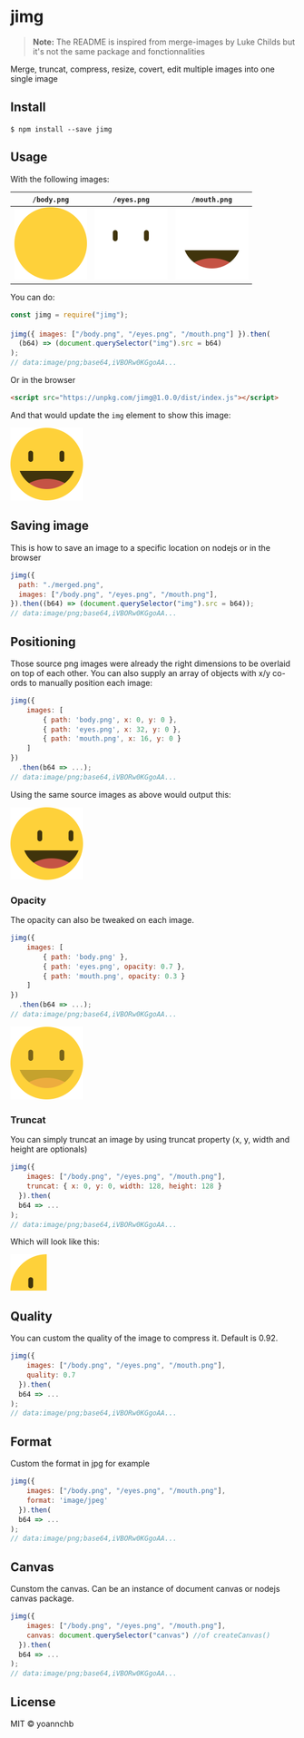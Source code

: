 # jimg

> **Note:** The README is inspired from merge-images by Luke Childs but it's not the same package and fonctionnalities

Merge, truncat, compress, resize, covert, edit multiple images into one single image

## Install

```
$ npm install --save jimg
```

## Usage

With the following images:

| `/body.png`                               | `/eyes.png`                               | `/mouth.png`                               |
| ----------------------------------------- | ----------------------------------------- | ------------------------------------------ |
| <img src="./assets/body.png" width="128"> | <img src="./assets/eyes.png" width="128"> | <img src="./assets/mouth.png" width="128"> |

You can do:

```js
const jimg = require("jimg");

jimg({ images: ["/body.png", "/eyes.png", "/mouth.png"] }).then(
  (b64) => (document.querySelector("img").src = b64)
);
// data:image/png;base64,iVBORw0KGgoAA...
```

Or in the browser

```html
<script src="https://unpkg.com/jimg@1.0.0/dist/index.js"></script>
```

And that would update the `img` element to show this image:

<img src="./assets/face.png" width="128">

## Saving image

This is how to save an image to a specific location on nodejs or in the browser

```js
jimg({
  path: "./merged.png",
  images: ["/body.png", "/eyes.png", "/mouth.png"],
}).then((b64) => (document.querySelector("img").src = b64));
// data:image/png;base64,iVBORw0KGgoAA...
```

## Positioning

Those source png images were already the right dimensions to be overlaid on top of each other. You can also supply an array of objects with x/y co-ords to manually position each image:

```js
jimg({
    images: [
        { path: 'body.png', x: 0, y: 0 },
        { path: 'eyes.png', x: 32, y: 0 },
        { path: 'mouth.png', x: 16, y: 0 }
    ]
})
  .then(b64 => ...);
// data:image/png;base64,iVBORw0KGgoAA...
```

Using the same source images as above would output this:

<img src="./assets/face-custom-positions.png" width="128">

### Opacity

The opacity can also be tweaked on each image.

```js
jimg({
    images: [
        { path: 'body.png' },
        { path: 'eyes.png', opacity: 0.7 },
        { path: 'mouth.png', opacity: 0.3 }
    ]
})
  .then(b64 => ...);
// data:image/png;base64,iVBORw0KGgoAA...
```

<img src="./assets/face-opacity.png" width="128">

### Truncat

You can simply truncat an image by using truncat property (x, y, width and height are optionals)

```js
jimg({
    images: ["/body.png", "/eyes.png", "/mouth.png"],
    truncat: { x: 0, y: 0, width: 128, height: 128 }
  }).then(
  b64 => ...
);
// data:image/png;base64,iVBORw0KGgoAA...
```

Which will look like this:

<img src="./assets/face-custom-dimension.png" width="64">

## Quality

You can custom the quality of the image to compress it. Default is 0.92.

```js
jimg({
    images: ["/body.png", "/eyes.png", "/mouth.png"],
    quality: 0.7
  }).then(
  b64 => ...
);
// data:image/png;base64,iVBORw0KGgoAA...
```

## Format

Custom the format in jpg for example

```js
jimg({
    images: ["/body.png", "/eyes.png", "/mouth.png"],
    format: 'image/jpeg'
  }).then(
  b64 => ...
);
// data:image/png;base64,iVBORw0KGgoAA...
```

## Canvas

Cunstom the canvas. Can be an instance of document canvas or nodejs canvas package.

```js
jimg({
    images: ["/body.png", "/eyes.png", "/mouth.png"],
    canvas: document.querySelector("canvas") //of createCanvas()
  }).then(
  b64 => ...
);
// data:image/png;base64,iVBORw0KGgoAA...
```

## License

MIT © yoannchb
